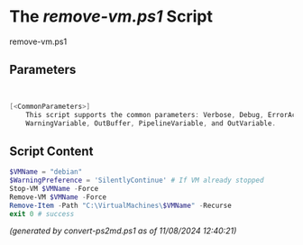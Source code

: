 The *remove-vm.ps1* Script
===========================

remove-vm.ps1 


Parameters
----------
```powershell


[<CommonParameters>]
    This script supports the common parameters: Verbose, Debug, ErrorAction, ErrorVariable, WarningAction, 
    WarningVariable, OutBuffer, PipelineVariable, and OutVariable.
```

Script Content
--------------
```powershell
$VMName = "debian"
$WarningPreference = 'SilentlyContinue' # If VM already stopped
Stop-VM $VMName -Force
Remove-VM $VMName -Force
Remove-Item -Path "C:\VirtualMachines\$VMName" -Recurse
exit 0 # success
```

*(generated by convert-ps2md.ps1 as of 11/08/2024 12:40:21)*
